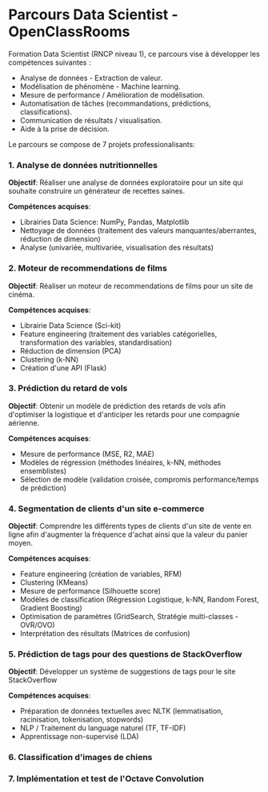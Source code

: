 # Parcours Data Scientist - OpenClassRooms

Formation Data Scientist (RNCP niveau 1), ce parcours vise à développer les compétences suivantes :
* Analyse de données - Extraction de valeur.
* Modélisation de phénomène - Machine learning.
* Mesure de performance / Amélioration de modélisation.
* Automatisation de tâches (recommandations, prédictions, classifications).
* Communication de résultats / visualisation.
* Aide à la prise de décision.

Le parcours se compose de 7 projets professionalisants: 
### 1. Analyse de données nutritionnelles
**Objectif**: 
Réaliser une analyse de données exploratoire pour un site qui souhaite construire un générateur de recettes saines. 

**Compétences acquises**:
* Librairies Data Science: NumPy, Pandas, Matplotlib
* Nettoyage de données (traitement des valeurs manquantes/aberrantes, réduction de dimension)
* Analyse (univariée, multivariée, visualisation des résultats)

### 2. Moteur de recommendations de films
**Objectif**:
Réaliser un moteur de recommendations de films pour un site de cinéma.

**Compétences acquises**:
* Librairie Data Science (Sci-kit)
* Feature engineering (traitement des variables catégorielles, transformation des variables, standardisation)
* Réduction de dimension (PCA)
* Clustering (k-NN)
* Création d'une API (Flask)

### 3. Prédiction du retard de vols
**Objectif**:
Obtenir un modèle de prédiction des retards de vols afin d'optimiser la logistique et d'anticiper les retards pour une compagnie 
aérienne.

**Compétences acquises**:
* Mesure de performance (MSE, R2, MAE)
* Modèles de régression (méthodes linéaires, k-NN, méthodes ensemblistes)
* Sélection de modèle (validation croisée, compromis performance/temps de prédiction)

### 4. Segmentation de clients d'un site e-commerce
**Objectif**:
Comprendre les différents types de clients d'un site de vente en ligne afin d'augmenter la fréquence d'achat ainsi que la valeur du panier moyen.

**Compétences acquises**:
* Feature engineering (création de variables, RFM)
* Clustering (KMeans)
* Mesure de performance (Silhouette score)
* Modèles de classification (Régression Logistique, k-NN, Random Forest, Gradient Boosting)
* Optimisation de paramètres (GridSearch, Stratégie multi-classes - OVR/OVO)
* Interprétation des résultats (Matrices de confusion)

### 5. Prédiction de tags pour des questions de StackOverflow
**Objectif**:
Développer un système de suggestions de tags pour le site StackOverflow

**Compétences acquises**:
* Préparation de données textuelles avec NLTK (lemmatisation, racinisation, tokenisation, stopwords)
* NLP / Traitement du language naturel (TF, TF-IDF)
* Apprentissage non-supervisé (LDA)

### 6. Classification d'images de chiens

### 7. Implémentation et test de l'Octave Convolution
